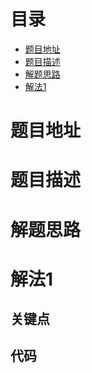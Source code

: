 # 目录
* [题目地址](#题目地址)
* [题目描述](#题目描述)
* [解题思路](#解题思路)
* [解法1](#解法1)



# 题目地址

# 题目描述

# 解题思路

# 解法1
## 关键点

## 代码